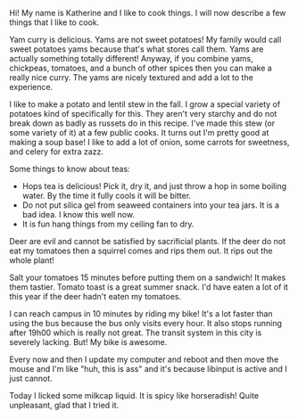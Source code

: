 Hi! My name is Katherine and I like to cook things. I will now describe a few things that I like to cook. 

Yam curry is delicious. Yams are not sweet potatoes! My family would call sweet potatoes yams because that's what stores call them. Yams are actually something totally different! Anyway, if you combine yams, chickpeas, tomatoes, and a bunch of other spices then you can make a really nice curry. The yams are nicely textured and add a lot to the experience. 

I like to make a potato and lentil stew in the fall. I grow a special variety of potatoes kind of specifically for this. They aren't very starchy and do not break down as badly as russets do in this recipe. I've made this stew (or some variety of it) at a few public cooks. It turns out I'm pretty good at making a soup base! I like to add a lot of onion, some carrots for sweetness, and celery for extra zazz. 

Some things to know about teas:
- Hops tea is delicious! Pick it, dry it, and just throw a hop in some boiling water. By the time it fully cools it will be bitter. 
- Do not put silica gel from seaweed containers into your tea jars. It is a bad idea. I know this well now. 
- It is fun hang things from my ceiling fan to dry. 

Deer are evil and cannot be satisfied by sacrificial plants. If the deer do not eat my tomatoes then a squirrel comes and rips them out. It rips out the whole plant! 

Salt your tomatoes 15 minutes before putting them on a sandwich! It makes them tastier. Tomato toast is a great summer snack. I'd have eaten a lot of it this year if the deer hadn't eaten my tomatoes. 

I can reach campus in 10 minutes by riding my bike! 
It's a lot faster than using the bus because the bus only visits every hour. 
It also stops running after 19h00 which is really not great. 
The transit system in this city is severely lacking. 
But! 
My bike is awesome. 

Every now and then I update my computer and reboot and then move the mouse and I'm like "huh, this is ass" and it's because libinput is active and I just cannot. 

Today I licked some milkcap liquid. It is spicy like horseradish! Quite unpleasant, glad that I tried it. 
